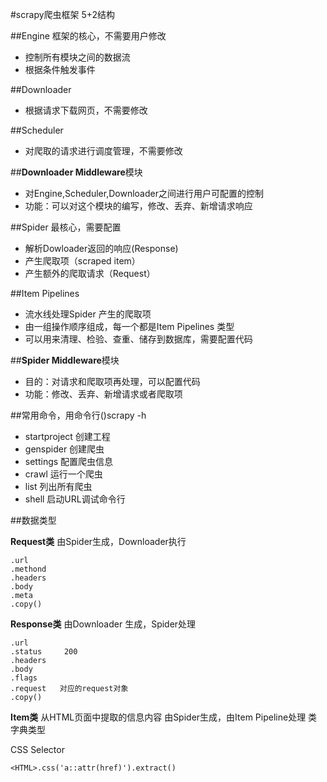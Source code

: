 #scrapy爬虫框架 5+2结构

##Engine
框架的核心，不需要用户修改

- 控制所有模块之间的数据流
- 根据条件触发事件

##Downloader
- 根据请求下载网页，不需要修改

##Scheduler
- 对爬取的请求进行调度管理，不需要修改

##**Downloader Middleware**模块
- 对Engine,Scheduler,Downloader之间进行用户可配置的控制
- 功能：可以对这个模块的编写，修改、丢弃、新增请求响应

##Spider
最核心，需要配置

- 解析Dowloader返回的响应(Response)
- 产生爬取项（scraped item）
- 产生额外的爬取请求（Request）

##Item Pipelines 
- 流水线处理Spider 产生的爬取项
- 由一组操作顺序组成，每一个都是Item Pipelines 类型
- 可以用来清理、检验、查重、储存到数据库，需要配置代码

##**Spider Middleware**模块
- 目的：对请求和爬取项再处理，可以配置代码
- 功能：修改、丢弃、新增请求或者爬取项






##常用命令，用命令行()scrapy -h
- startproject 创建工程
- genspider  创建爬虫
- settings  配置爬虫信息
- crawl 运行一个爬虫
- list   列出所有爬虫
- shell   启动URL调试命令行




##数据类型

**Request类**
由Spider生成，Downloader执行

    .url
    .methond
    .headers
    .body
    .meta
    .copy()

**Response类**
由Downloader 生成，Spider处理

    .url
    .status     200
    .headers
    .body
    .flags
    .request   对应的request对象
    .copy()

**Item类**
从HTML页面中提取的信息内容
由Spider生成，由Item Pipeline处理
类字典类型

CSS Selector

    <HTML>.css('a::attr(href)').extract()
